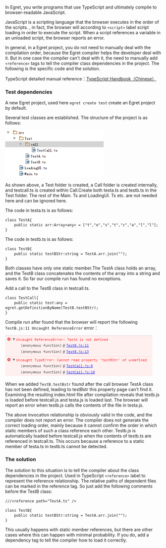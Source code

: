 In Egret, you write programs that use TypeScript and ultimately compile to browser-readable JavaScript.

JavaScript is a scripting language that the browser executes in the order of the scripts. , in fact, the browser will according to  `<script>`  label script loading in order to execute the script. When a script references a variable in an unloaded script, the browser reports an error.

In general, in a Egret project, you do not need to manually deal with the compilation order, because the Egret compiler helps the developer deal with it. But in one case the compiler can't deal with it, the need to manually add   `<reference>`  tags to tell the compiler class dependencies in the project. The following is the specific code and the solution.

TypeScript detailed manual reference：[TypeScript Handbook（Chinese）](https://www.gitbook.com/book/zhongsp/typescript-handbook/details)

### Test dependencies

A new Egret project, used here  `egret create test`  create an Egret project by default.

Several test classes are established. The structure of the project is as follows:

![](56e7b0cb40856.png)

As shown above, a Test folder is created, a Call folder is created internally, and testcall.ts is created within Call.Create both testa.ts and testb.ts in the Test folder. The rest of the Main. Ts and LoadingUI. Ts etc. are not needed here and can be ignored here.

The code in testa.ts is as follows:

```
class TestA{
    public static arr:Array<any> = ["t","e","s","t","c","a","l","l"];
}
```

The code in testb.ts is as follows:

```
class TestB{
    public static testBStr:string = TestA.arr.join("");
}
```

Both classes have only one static member.The TestA class holds an array, and the TestB class concatenates the contents of the array into a string and saves it. So far our compile run has found no exceptions.

Add a call to the TestB class in testcall.ts.

```
class TestCall{
    public static test:any = egret.getDefinitionByName(TestB.testBStr);
}
```

Compile run after found that the browser will report the following `TestB.js:11 Uncaught ReferenceError` error：

![](56e7b0cb4fc18.png)

When we added  `TestB.testBstr`  found after the call browser TestA class has not been defined, leading to testBstr this property page can't find it. Examining the resulting index.html file after compilation reveals that testb.js is loaded before testcall.js and testa.js is loaded last. The browser will report an error when testb.js calls the contents of the file in testa.js.

The above invocation relationship is obviously valid in the code, and the compiler does not report an error. The compiler does not generate the correct loading order, mainly because it cannot confirm the order in which static members of such a class reference each other. Testb.js is automatically loaded before testcall.js when the contents of testb.ts are referenced in testcall.ts. This occurs because a reference to a static member of testa.ts in testb.ts cannot be detected.

###  The solution

The solution to this situation is to tell the compiler about the class dependencies in the project. Used in TypeScript `<reference>` label to represent the reference relationship. The relative paths of dependent files can be marked in the reference tag. So just add the following comments before the TestB class:

```
///<reference path="TestA.ts" />
```


```
class TestB{
    public static testBStr:string = TestA.arr.join("");
}
```

This usually happens with static member references, but there are other cases where this can happen with minimal probability. If you do, add a dependency tag to tell the compiler how to load it correctly.